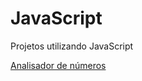 # JavaScript
 Projetos utilizando JavaScript

<a href="https://felipevalory.github.io/JavaScript/Analise_de_numeros/ex018.html">Analisador de números<a>
